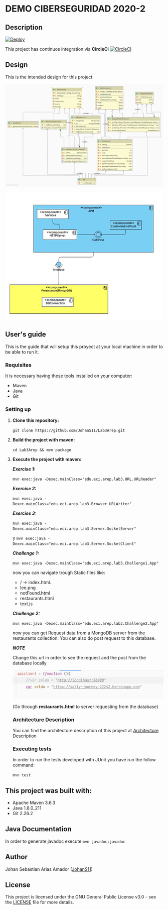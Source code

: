 # DEMO CIBERSEGURIDAD 2020-2

## Description

 
   [![Deploy](https://www.herokucdn.com/deploy/button.svg)](https://salty-journey-22242.herokuapp.com)
  
  This project has continuos integration via **CircleCi** [![CircleCI](https://circleci.com/gh/JohanS11/Lab3Arep.svg?style=svg)](https://circleci.com/gh/JohanS11/Lab3Arep)
 
## Design 

  This is the intended design for this project
  
  ![uml](img/uml.png)
  
  ![comp](img/comp.jpg)

## User's guide

  This is the guide that will setup this proyect at your local machine in order to be able to run it.
  
  ### Requisites
  
  It is necessary having these tools installed on your computer:
  
  * Maven 
  * Java 
  * Git
 
  ### Setting up
  
1. **Clone this repository:** 

   `git clone https://github.com/JohanS11/Lab3Arep.git`

2. **Build the project with maven:**
  
    `cd Lab3Arep && mvn package`

3. **Execute the project with maven:**

    ***Exercise 1:*** 
    
    `mvn exec:java -Dexec.mainClass="edu.eci.arep.lab3.URL.URLReader" `
    
    ***Exercise 2:***  
    
    `mvn exec:java -Dexec.mainClass="edu.eci.arep.lab3.Browser.URLWriter" `
    
    ***Exercise 3:*** 
    
    `mvn exec:java -Dexec.mainClass="edu.eci.arep.lab3.Server.SocketServer" `
    
    y `mvn exec:java -Dexec.mainClass="edu.eci.arep.lab3.Server.SocketClient" `
    
    ***Challenge 1:*** 
    

    `mvn exec:java -Dexec.mainClass="edu.eci.arep.lab3.Challenge1.App" `
    
    now you can navigate trough Static files like:
    
    - / -> index.html.
    - lee.png
    - notFound.html
    - restaurants.html
    - text.js
    
    ***Challenge 2:*** 
    
     `mvn exec:java -Dexec.mainClass="edu.eci.arep.lab3.Challenge2.App" `
     
     now you can get Request data from a MongoDB server from the restaurants collection.
     You can also do post request to this database.
     
     ***NOTE*** 
     
     Change this url in order to see the request and the post from the database locally
     
     ![zelda](img/zelda.jpg)

     (Go through **restaurants.html** to server requesting from the database)
    
   ### Architecture Description
   
   You can find the architecture description of this project at 
    [Architecture Description](https://github.com/JohanS11/Lab3Arep/blob/master/Architecture.pdf)

   ### Executing tests
   
     In order to run the tests developed with JUnit you have run the follow command:
     
     `mvn test`
   
  ## This project was built with:
  
   - Apache Maven 3.6.3 
   - Java 1.8.0_211
   - Git 2.26.2
   
  
  ## Java Documentation
  
  In order to generate javadoc execute `mvn javadoc:javadoc`
  
  ## Author
  
  Johan Sebastian Arias Amador ([JohanS11](https://github.com/JohanS11))
  
  ## License
  
  This project is licensed under the GNU General Public License v3.0 - see the [LICENSE](https://github.com/JohanS11/Lab3Arep/blob/master/LICENSE) file for more details.

